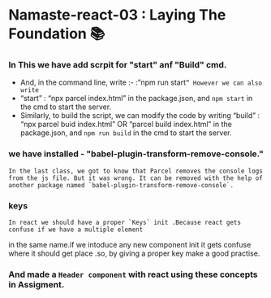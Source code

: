 # Namaste-react-03 : Laying The Foundation 📚
 
### In This we have add scrpit for "start" anf "Build" cmd.
- And, in the command line, write :- :”npm run start`”
However we can also write`
- “start” : “npx parcel index.html” in the package.json, and
   `npm start` in the cmd to start the server.
- Similarly, to build the script, we can modify the code by writing
  “build” : “npx parcel buid index.html” OR “parcel build index.html” in the package.json, and
  `npm run build` in the cmd to start the server.

### we have installed - "babel-plugin-transform-remove-console." 
    In the last class, we got to know that Parcel removes the console logs from the js file. But it was wrong. It can be removed with the help of another package named `babel-plugin-transform-remove-console`. 

### keys 
    In react we should have a proper `Keys` init .Because react gets confuse if we have a multiple element 
in the same name.if we intoduce any new component init it gets confuse where it should get place .so, by giving a proper key make a good practise.

### And made a `Header component` with react using these concepts in Assigment.


